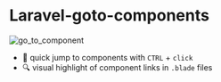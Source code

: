 # Laravel-goto-components

![go_to_component](https://user-images.githubusercontent.com/10154100/101707926-88ce8380-3a8c-11eb-9933-afd138ee69b8.gif)

- :rocket: quick jump to components with `CTRL` + `click`
- :mag: visual highlight of component links in `.blade` files
